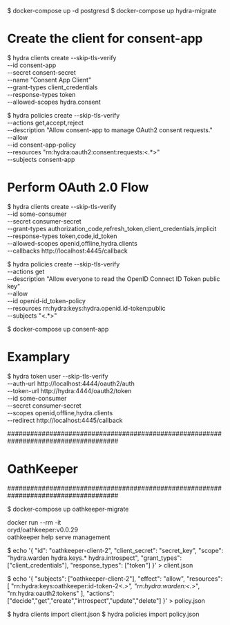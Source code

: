 $ docker-compose up -d postgresd
$ docker-compose up hydra-migrate

# Create the client for consent-app
$ hydra clients create --skip-tls-verify \
    --id consent-app \
    --secret consent-secret \
    --name "Consent App Client" \
    --grant-types client_credentials \
    --response-types token \
    --allowed-scopes hydra.consent

$ hydra policies create --skip-tls-verify \
    --actions get,accept,reject \
    --description "Allow consent-app to manage OAuth2 consent requests." \
    --allow \
    --id consent-app-policy \
    --resources "rn:hydra:oauth2:consent:requests:<.*>" \
    --subjects consent-app


# Perform OAuth 2.0 Flow
$ hydra clients create --skip-tls-verify \
    --id some-consumer \
    --secret consumer-secret \
    --grant-types authorization_code,refresh_token,client_credentials,implicit \
    --response-types token,code,id_token \
    --allowed-scopes openid,offline,hydra.clients \
    --callbacks http://localhost:4445/callback

$ hydra policies create --skip-tls-verify \
    --actions get \
    --description "Allow everyone to read the OpenID Connect ID Token public key" \
    --allow \
    --id openid-id_token-policy \
    --resources rn:hydra:keys:hydra.openid.id-token:public \
    --subjects "<.*>"



$ docker-compose up consent-app


# Examplary
$ hydra token user --skip-tls-verify \
    --auth-url http://localhost:4444/oauth2/auth \
    --token-url http://hydra:4444/oauth2/token \
    --id some-consumer \
    --secret consumer-secret \
    --scopes openid,offline,hydra.clients \
    --redirect http://localhost:4445/callback


#####################################################################################
# OathKeeper
#####################################################################################

$ docker-compose up oathkeeper-migrate

docker run --rm -it \
  oryd/oathkeeper:v0.0.29 \
  oathkeeper help serve management


$ echo '{
	"id": "oathkeeper-client-2",
	"client_secret": "secret_key",
	"scope": "hydra.warden hydra.keys.* hydra.introspect",
	"grant_types": ["client_credentials"],
	"response_types": ["token"]
}' > client.json

$ echo '{
	"subjects": ["oathkeeper-client-2"],
	"effect": "allow",
	"resources": [
		"rn:hydra:keys:oathkeeper:id-token-2<.*>",
		"rn:hydra:warden:<.*>",
		"rn:hydra:oauth2:tokens"
	],
	"actions": ["decide","get","create","introspect","update","delete"]
}' > policy.json

$ hydra clients import client.json
$ hydra policies import policy.json
